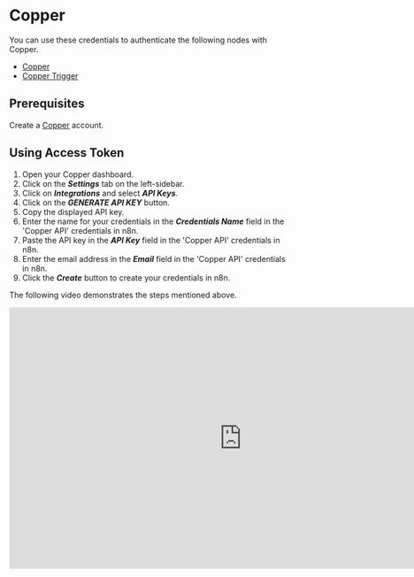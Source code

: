 # Copper

You can use these credentials to authenticate the following nodes with Copper.

- [Copper](/integrations/builtin/app-nodes/n8n-nodes-base.copper/)
- [Copper Trigger](/integrations/builtin/trigger-nodes/n8n-nodes-base.coppertrigger/)

## Prerequisites

Create a [Copper](https://www.copper.com/) account.

## Using Access Token

1. Open your Copper dashboard.
2. Click on the ***Settings*** tab on the left-sidebar.
3. Click on ***Integrations*** and select ***API Keys***.
4. Click on the ***GENERATE API KEY*** button.
5. Copy the displayed API key.
6. Enter the name for your credentials in the ***Credentials Name*** field in the 'Copper API' credentials in n8n.
7. Paste the API key in the ***API Key*** field in the 'Copper API' credentials in n8n.
8. Enter the email address in the ***Email*** field in the 'Copper API' credentials in n8n.
9. Click the ***Create*** button to create your credentials in n8n.

The following video demonstrates the steps mentioned above.

<div class="video-container">
    <iframe width="840" height="472.5" src="https://www.youtube.com/embed/4yV9GI3UF_o" frameborder="0" allow="accelerometer; autoplay; clipboard-write; encrypted-media; gyroscope; picture-in-picture" allowfullscreen></iframe>
</div>
